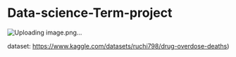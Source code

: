 # Data-science-Term-project

![Uploading image.png…]()



dataset: https://www.kaggle.com/datasets/ruchi798/drug-overdose-deaths)
